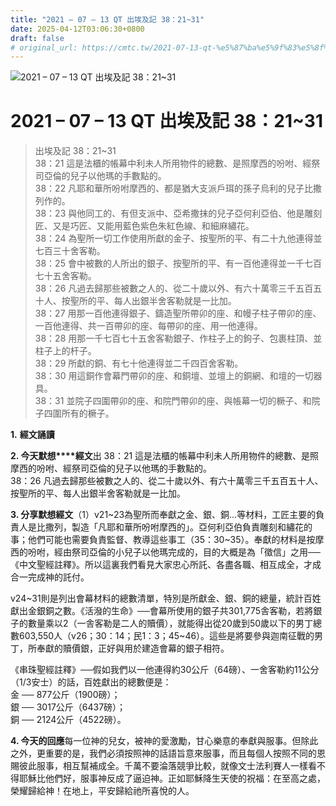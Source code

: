 ```yaml
---
title: "2021 – 07 – 13 QT 出埃及記 38：21~31"
date: 2025-04-12T03:06:30+0800
draft: false
# original_url: https://cmtc.tw/2021-07-13-qt-%e5%87%ba%e5%9f%83%e5%8f%8a%e8%a8%98-38%ef%bc%9a2131
---
```


![2021 – 07 – 13 QT  出埃及記 38：21~31](/images/qt.jpg   "2021 – 07 – 13 QT  出埃及記 38：21~31")

# 2021 – 07 – 13 QT 出埃及記 38：21~31

> 出埃及記 38：21~31  
> 38：21 這是法櫃的帳幕中利未人所用物件的總數、是照摩西的吩咐、經祭司亞倫的兒子以他瑪的手數點的。  
> 38：22 凡耶和華所吩咐摩西的、都是猶大支派戶珥的孫子烏利的兒子比撒列作的。  
> 38：23 與他同工的、有但支派中、亞希撒抹的兒子亞何利亞伯、他是雕刻匠、又是巧匠、又能用藍色紫色朱紅色線、和細麻繡花。  
> 38：24 為聖所一切工作使用所獻的金子、按聖所的平、有二十九他連得並七百三十舍客勒。  
> 38：25 會中被數的人所出的銀子、按聖所的平、有一百他連得並一千七百七十五舍客勒。  
> 38：26 凡過去歸那些被數之人的、從二十歲以外、有六十萬零三千五百五十人、按聖所的平、每人出銀半舍客勒就是一比加。  
> 38：27 用那一百他連得銀子、鑄造聖所帶卯的座、和幔子柱子帶卯的座、一百他連得、共一百帶卯的座、每帶卯的座、用一他連得。  
> 38：28 用那一千七百七十五舍客勒銀子、作柱子上的鉤子、包裹柱頂、並柱子上的杆子。  
> 38：29 所獻的銅、有七十他連得並二千四百舍客勒。  
> 38：30 用這銅作會幕門帶卯的座、和銅壇、並壇上的銅網、和壇的一切器具。  
> 38：31 並院子四圍帶卯的座、和院門帶卯的座、與帳幕一切的橛子、和院子四圍所有的橛子。

**1.** **經文誦讀**

**2. 今天默想****經文**出 38：21 這是法櫃的帳幕中利未人所用物件的總數、是照摩西的吩咐、經祭司亞倫的兒子以他瑪的手數點的。  
38：26 凡過去歸那些被數之人的、從二十歲以外、有六十萬零三千五百五十人、按聖所的平、每人出銀半舍客勒就是一比加。

**3. 分享默想經文**（1）v21~23為聖所而奉獻之金、銀、銅…等材料，工匠主要的負責人是比撒列，製造「凡耶和華所吩咐摩西的」。亞何利亞伯負責雕刻和繡花的事；他們可能也需要負責監督、教導這些事工（35：30~35）。奉獻的材料是按摩西的吩咐，經由祭司亞倫的小兒子以他瑪完成的，目的大概是為「徵信」之用──《中文聖經註釋》。所以這裏我們看見大家忠心所託、各盡各職、相互成全，才成合一完成神的託付。

v24~31則是列出會幕材料的總數清單，特別是所獻金、銀、銅的總量，統計百姓獻出金銀銅之數。《活潑的生命》──會幕所使用的銀子共301,775舎客勒，若將銀子的數量乘以2（一舎客勒是二人的贖價），就能得出從20歲到50歲以下的男丁總數603,550人（v26；30：14；民1：3；45~46）。這些是將要參與迦南征戰的男丁，所奉獻的贖價銀，正好與用於建造會幕的銀子相符。

《串珠聖經註釋》──假如我們以一他連得約30公斤（64磅）、一舍客勒約11公分（1/3安士）的話，百姓獻出的總數便是：  
金 ── 877公斤（1900磅）；  
銀 ── 3017公斤（6437磅）；  
銅 ── 2124公斤（4522磅）。

**4. 今天的回應**每一位神的兒女，被神的愛激勵，甘心樂意的奉獻與服事。但除此之外，更重要的是，我們必須按照神的話語旨意來服事，而且每個人按照不同的恩賜彼此服事，相互幫補成全。千萬不要淪落競爭比較，就像文士法利賽人一樣看不得耶穌比他們好，服事神反成了逼迫神。正如耶穌降生天使的祝福：在至高之處，榮耀歸給神！在地上，平安歸給祂所喜悅的人。